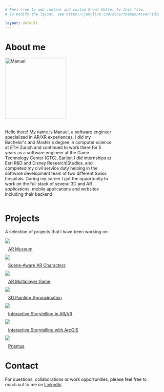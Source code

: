 ```yaml
---
# Feel free to add content and custom Front Matter to this file.
# To modify the layout, see https://jekyllrb.com/docs/themes/#overriding-theme-defaults

layout: default
---
```


# About me
<img style="float:left; width:200px; margin-right:20px;" src="assets/img/manu2.png" alt="Manuel">
 <div style="float:left; width:70%; display:flex; align-items:center; margin-top:20px;">
    <p>
    Hello there! My name is Manuel, a software engineer specialized in AR/XR experiences. I did my Bachelor's and Master's degree in computer science at <a src="https://ethz.ch/">ETH Zurich</a> and continued to work there for 5 years as a software engineer at the <a src="https://gtc.inf.ethz.ch/">Game Technology Center (GTC)</a>. Earlier, I did internships at Esri R&D and Disney Research|Studios, and completed my civil service duty helping in the software development team of two different Swiss hospitals. During my career I got the opportunity to work on the full stack of several 3D and AR applications, mobile applications and websites including their backend.
    </p>
</div>

<div style="clear:both; float:none;"></div> 

# Projects
A selection of projects that I have been working on:
<div class="projects-grid">
    <div class="project-tile">
        <a href="projects/ar-museum" class="expand">
            <img src="assets/img/Static Teaser CAGO.jpg" class="expand">
            <div class="project-tile-banner">
                <p style="margin: 10px;">AR Museum</p>
            </div>
        </a>
    </div>
    <div class="project-tile">
        <a href="projects/ar-Characters" class="expand">
            <img src="assets/img/ar-characters.jpg" class="expand">
            <div class="project-tile-banner">
                <p style="margin: 10px;">Scene-Aware AR Characters</p>
            </div>
        </a>
    </div>
    <div class="project-tile">
        <a href="projects/gtm" class="expand">
            <img src="assets/img/GTM2.png" class="expand">
            <div class="project-tile-banner">
                <p style="margin: 10px;">AR Multiplayer Game</p>
            </div>
        </a>
    </div>
    <div class="project-tile">
        <a href="projects/bachelor-thesis" class="expand">
            <img src="assets/img/eleCubeComparison.jpg" class="expand">
            <div class="project-tile-banner">
                <p style="margin: 10px;">3D Painting Approximation</p>
            </div>
        </a>
    </div>
    <div class="project-tile">
        <a href="projects/master-thesis" class="expand">
            <img src="assets/img/spookyBedroom.png" class="expand">
            <div class="project-tile-banner">
                <p style="margin: 10px;">Interactive Storytelling in AR/VR</p>
            </div>
        </a>
    </div>
    <div class="project-tile">
         <a href="projects/esri" class="expand">
            <img src="assets/img/esri-cover.jpg" class="expand">
            <div class="project-tile-banner">
                <p style="margin: 10px;">Interactive Storytelling with ArcGIS</p>
            </div>
       </a>
    </div>
    <div class="project-tile">
        <a href="projects/prismus" class="expand">
            <img src="assets/img/prismus.jpg" class="expand">
            <div class="project-tile-banner">
                <p style="margin: 10px;">Prismus</p>
            </div>
        </a>
    </div>
</div>

# Contact
For questions, collaborations or work opportunities, please feel free to reach out to me on [LinkedIn](https://www.linkedin.com/in/manuel-braunschweiler-414872140/).